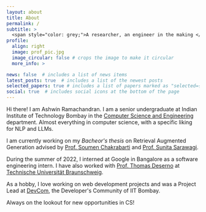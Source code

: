 ```yaml
---
layout: about
title: About
permalink: /
subtitle: >
  <span style="color: grey;">A researcher, an engineer in the making </span>
profile:
  align: right
  image: prof_pic.jpg
  image_circular: false # crops the image to make it circular
  more_info: >

news: false  # includes a list of news items
latest_posts: true  # includes a list of the newest posts
selected_papers: true # includes a list of papers marked as "selected={true}"
social: true  # includes social icons at the bottom of the page
---
```


Hi there! I am Ashwin Ramachandran. I am a senior undergraduate at Indian Institute of Technology Bombay in the [Computer Science and Engineering](https://www.cse.iitb.ac.in/) department. Almost everything in computer science, with a specific liking for NLP and LLMs.

I am currently working on my *Bacheor's thesis* on Retrieval Augmented Generation advised by [Prof. Soumen Chakrabarti](https://www.cse.iitb.ac.in/~soumen/) and [Prof. Sunita Sarawagi](https://www.cse.iitb.ac.in/~sunita/).

During the summer of 2022, I interned at Google in Bangalore as a software engineering intern. I have also worked with [Prof. Thomas Deserno](https://scholar.google.de/citations?user=sdsxvdwAAAAJ) at [Technische Universität Braunschweig](https://www.tu-braunschweig.de/en/).

As a hobby, I love working on web development projects and was a Project Lead at [DevCom](https://in.linkedin.com/company/devcom-iit-bombay), the Developer's Community of IIT Bombay.

Always on the lookout for new opportunities in CS!